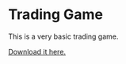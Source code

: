 # Trading Game

This is a very basic trading game.

[Download it here.](https://github.com/Epzilepzi/Trading-Game/releases)
